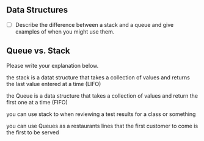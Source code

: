 ## Data Structures
* [ ] Describe the difference between a stack and a queue and give examples of when you might use them.

## Queue vs. Stack
Please write your explanation below.

the stack is a datat structure that takes a collection of values and returns the last value entered at a time
(LIFO)

the Queue is a data structure that takes a collection of values and return the first one at a time (FIFO)

you can use stack to when reviewing a test results for a class or something

you can use Queues as a restaurants lines that the first customer to come is the first to be served